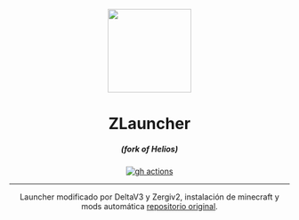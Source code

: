 <p align="center"><img src="https://iili.io/HiIIHa1.png" width="150px" height="150px" ></p>

<h1 align="center">ZLauncher</h1>

<em><h5 align="center">(fork of Helios)</h5></em>

[<p align="center"><img src="https://iili.io/JiHNfov.png" alt="gh actions">](https://github.com/Zergiv/ZLauncher/actions)

---

<p align="center"> Launcher modificado por DeltaV3 y Zergiv2, instalación de minecraft y mods automática <a href="https://github.com/dscalzi/HeliosLauncher">repositorio original</a>.</p>